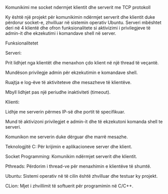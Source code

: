 Komunikimi me socket ndermjet klientit dhe serverit me TCP protokoll

Ky është një projekt për komunikimin ndërmjet serverit dhe klientit duke përdorur socket-e, zhvilluar në sistemin operativ Ubuntu. Serveri mbështet deri në 4 klientë dhe ofron funksionalitete si aktivizimi i privilegjeve të admin-it dhe ekzekutimi i komandave shell në server.

Funksionalitetet

Serveri:

Prit lidhjet nga klientët dhe menaxhon çdo klient në një thread të veçantë.

Mundëson privilegje admin për ekzekutimin e komandave shell.

Ruajtja e log-ëve të aktiviteteve dhe mesazheve të klientëve.

Mbyll lidhjet pas një periudhe inaktiviteti (timeout).

Klienti:

Lidhje me serverin përmes IP-së dhe portit të specifikuar.

Mund të aktivizoni privilegjet e admin-it dhe të ekzekutoni komanda shell te serveri.

Komunikon me serverin duke dërguar dhe marrë mesazhe.

Teknologjitë
C: Për krijimin e aplikacioneve server dhe klient.

Socket Programming: Komunikim ndërmjet serverit dhe klientit.

Pthreads: Përdorim i thread-ve për menaxhimin e klientëve të shumtë.

Ubuntu: Sistemi operativ në të cilin është zhvilluar dhe testuar ky projekt.

CLion: Mjet i zhvillimit të softuerit për programimin në C/C++.
